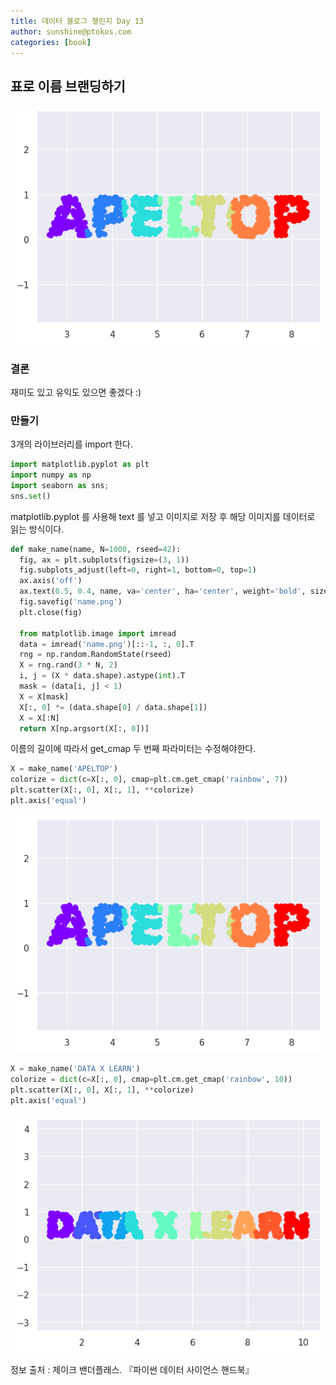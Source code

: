 ```yaml
---
title: 데이터 블로그 챌린지 Day 13
author: sunshine@ptokos.com
categories: [book]
---
```


## 표로 이름 브랜딩하기

![13-1.png](/assets/img/daliy-blog-challenge/13-1.png)


### 결론
재미도 있고 유익도 있으면 좋겠다 :) 

### 만들기
3개의 라이브러리를 import 한다.

```python
import matplotlib.pyplot as plt
import numpy as np
import seaborn as sns;
sns.set()
```

matplotlib.pyplot 를 사용해 text 를 넣고 이미지로 저장 후 해당 이미지를 데이터로 읽는 방식이다.
```python
def make_name(name, N=1000, rseed=42):
  fig, ax = plt.subplots(figsize=(3, 1))
  fig.subplots_adjust(left=0, right=1, bottom=0, top=1)
  ax.axis('off')
  ax.text(0.5, 0.4, name, va='center', ha='center', weight='bold', size=85)
  fig.savefig('name.png')
  plt.close(fig)

  from matplotlib.image import imread
  data = imread('name.png')[::-1, :, 0].T
  rng = np.random.RandomState(rseed)
  X = rng.rand(3 * N, 2)
  i, j = (X * data.shape).astype(int).T
  mask = (data[i, j] < 1)
  X = X[mask]
  X[:, 0] *= (data.shape[0] / data.shape[1])
  X = X[:N]
  return X[np.argsort(X[:, 0])]
```


이름의 길이에 따라서 get_cmap 두 번째 파라미터는 수정해야한다. 
```python
X = make_name('APELTOP')
colorize = dict(c=X[:, 0], cmap=plt.cm.get_cmap('rainbow', 7))
plt.scatter(X[:, 0], X[:, 1], **colorize)
plt.axis('equal')
```

![13-1.png](/assets/img/daliy-blog-challenge/13-1.png)

```python
X = make_name('DATA X LEARN')
colorize = dict(c=X[:, 0], cmap=plt.cm.get_cmap('rainbow', 10))
plt.scatter(X[:, 0], X[:, 1], **colorize)
plt.axis('equal')
```

![13-2.png](/assets/img/daliy-blog-challenge/13-2.png)


정보 출처 : 제이크 밴더플래스. 『파이썬 데이터 사이언스 핸드북』

